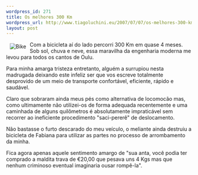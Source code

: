 ```yaml
--- 
wordpress_id: 271
title: Os melhores 300 Km
wordpress_url: http://www.tiagoluchini.eu/2007/07/07/os-melhores-300-km/
layout: post
---
```

<a href="http://www.tiagoluchini.eu/wp-content/uploads/2007/07/dsc04599.JPG" target="_blank" title="Bike"><img src="http://www.tiagoluchini.eu/wp-content/uploads/2007/07/dsc04599.thumbnail.JPG" title="Bike" alt="Bike" align="left" hspace="10" vspace="5" /></a>Com a bicicleta aí do lado percorri 300 Km em quase 4 meses. Sob sol, chuva e neve, essa maravilha da engenharia moderna me levou para todos os cantos de Oulu.

Para minha amarga tristeza entretanto, alguém a surrupiou nesta madrugada deixando este infeliz ser que vos escreve totalmente desprovido de um meio de transporte confortável, eficiente, rápido e saudável.

Claro que sobraram ainda meus pés como alternativa de locomocão mas, como ultimamente não utilizei-os de forma adequada recentemente e uma caminhada de alguns quilômetros é absolutamente impraticável sem recorrer ao ineficiente procedimento "saci-pererê" de deslocamento.

Não bastasse o furto descarado do meu veículo, o meliante ainda destruiu a bicicleta de Fabiana para utilizar as partes no processo de arrombamento da minha.

Fica agora apenas aquele sentimento amargo de "sua anta, você podia ter comprado a maldita trava de €20,00 que pesava uns 4 Kgs mas que nenhum criminoso eventual imaginaria ousar rompê-la".
